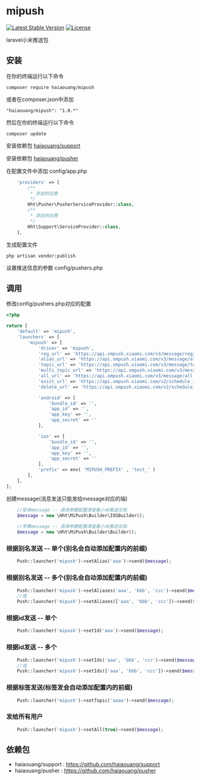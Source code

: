 # mipush
[![Latest Stable Version](http://www.maiguoer.com/haiaouang/mipush/stable.svg)](https://packagist.org/packages/haiaouang/mipush)
[![License](http://www.maiguoer.com/haiaouang/mipush/license.svg)](https://packagist.org/packages/haiaouang/mipush)

laravel小米推送包

## 安装

在你的终端运行以下命令

`composer require haiaouang/mipush`

或者在composer.json中添加

`"haiaouang/mipush": "1.0.*"`

然后在你的终端运行以下命令

`composer update`

安装依赖包 [haiaouang/support](https://github.com/haiaouang/support)

安装依赖包 [haiaouang/pusher](https://github.com/haiaouang/pusher)

在配置文件中添加 config/app.php

```php
    'providers' => [
        /**
         * 添加供应商
         */
        Hht\Pusher\PusherServiceProvider::class,
        /**
         * 添加供应商
         */
        Hht\Support\ServiceProvider::class,
    ],
```

生成配置文件

`php artisan vendor:publish`

设置推送信息的参数 config/pushers.php

## 调用

修改config/pushers.php对应的配置

```php
<?php

return [
    'default' => 'mipush',
    'launchers' => [
        'mipush' => [
            'driver' => 'mipush',
            'reg_url' => 'https://api.xmpush.xiaomi.com/v3/message/regid',
            'alias_url' => 'https://api.xmpush.xiaomi.com/v3/message/alias',
            'topic_url' => 'https://api.xmpush.xiaomi.com/v3/message/topic',
            'multi_topic_url' => 'https://api.xmpush.xiaomi.com/v3/message/multi_topic',
            'all_url' => 'https://api.xmpush.xiaomi.com/v3/message/all',
            'exist_url' => 'https://api.xmpush.xiaomi.com/v2/schedule_job/exist',
            'delete_url' => 'https://api.xmpush.xiaomi.com/v2/schedule_job/delete',

            'android' => [
                'bundle_id' => '',
                'app_id' => '',
                'app_key' => '',
                'app_secret' => ''
            ],

            'ios' => [
                'bundle_id' => '',
                'app_id' => '',
                'app_key' => '',
                'app_secret' => ''
            ],
            'prefix' => env( 'MIPUSH_PREFIX' , 'test_' )
        ],
    ],
];
```

创建message(消息发送只能发给message对应的端)

```php
    //安卓message -- 具体参数配置清查看小米推送文档
    $message = new \Hht\MiPush\Builder\IOSBuilder();
    
    //苹果message -- 具体参数配置清查看小米推送文档
    $message = new \Hht\MiPush\Builder\Builder();
```

### 根据别名发送 -- 单个(别名会自动添加配置内的前缀)

```php
    Push::launcher('mipush')->setAlias('aaa')->send($message);
```

### 根据别名发送 -- 多个(别名会自动添加配置内的前缀)

```php
    Push::launcher('mipush')->setAliases('aaa', 'bbb', 'ccc')->send($message);
    //或
    Push::launcher('mipush')->setAliases(['aaa', 'bbb', 'ccc'])->send($message);
```

### 根据id发送 -- 单个

```php
    Push::launcher('mipush')->setId('aaa')->send($message);
```

### 根据id发送 -- 多个

```php
    Push::launcher('mipush')->setIds('aaa', 'bbb', 'ccc')->send($message);
    //或
    Push::launcher('mipush')->setIds(['aaa', 'bbb', 'ccc'])->send($message);
```

### 根据标签发送(标签发会自动添加配置内的前缀)

```php
    Push::launcher('mipush')->setTopic('aaaa')->send($message);
```

### 发给所有用户

```php
    Push::launcher('mipush')->setAll(true)->send($message);
```

## 依赖包

* haiaouang/support : https://github.com/haiaouang/support
* haiaouang/pusher : https://github.com/haiaouang/pusher
